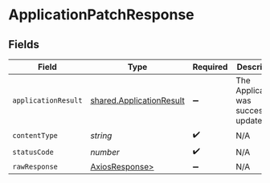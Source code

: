 # ApplicationPatchResponse


## Fields

| Field                                                                | Type                                                                 | Required                                                             | Description                                                          |
| -------------------------------------------------------------------- | -------------------------------------------------------------------- | -------------------------------------------------------------------- | -------------------------------------------------------------------- |
| `applicationResult`                                                  | [shared.ApplicationResult](../../models/shared/applicationresult.md) | :heavy_minus_sign:                                                   | The Application was successfully updated.                            |
| `contentType`                                                        | *string*                                                             | :heavy_check_mark:                                                   | N/A                                                                  |
| `statusCode`                                                         | *number*                                                             | :heavy_check_mark:                                                   | N/A                                                                  |
| `rawResponse`                                                        | [AxiosResponse>](https://axios-http.com/docs/res_schema)             | :heavy_minus_sign:                                                   | N/A                                                                  |